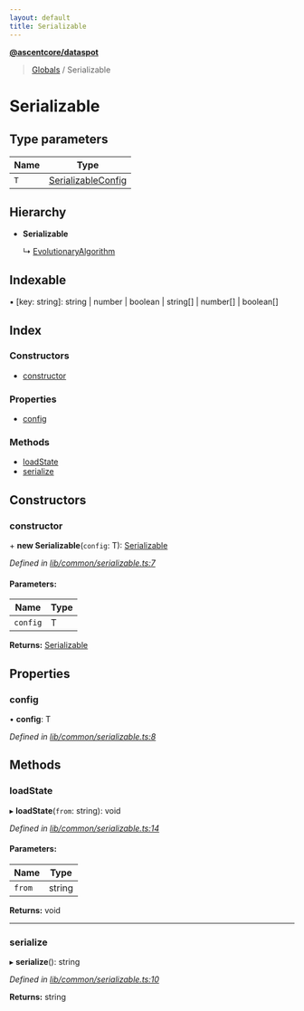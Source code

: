 ```yaml
---
layout: default
title: Serializable
---
```


**[@ascentcore/dataspot](../README.md)**

> [Globals](../globals.md) / Serializable

# Serializable

## Type parameters

Name | Type |
------ | ------ |
`T` | [SerializableConfig](serializableconfig.md) |

## Hierarchy

* **Serializable**

  ↳ [EvolutionaryAlgorithm](evolutionaryalgorithm.md)

## Indexable

▪ [key: string]: string \| number \| boolean \| string[] \| number[] \| boolean[]

## Index

### Constructors

* [constructor](serializable.md#constructor)

### Properties

* [config](serializable.md#config)

### Methods

* [loadState](serializable.md#loadstate)
* [serialize](serializable.md#serialize)

## Constructors

### constructor

\+ **new Serializable**(`config`: T): [Serializable](serializable.md)

*Defined in [lib/common/serializable.ts:7](https://github.com/ascentcore/dataspot/blob/8a56680/lib/common/serializable.ts#L7)*

#### Parameters:

Name | Type |
------ | ------ |
`config` | T |

**Returns:** [Serializable](serializable.md)

## Properties

### config

•  **config**: T

*Defined in [lib/common/serializable.ts:8](https://github.com/ascentcore/dataspot/blob/8a56680/lib/common/serializable.ts#L8)*

## Methods

### loadState

▸ **loadState**(`from`: string): void

*Defined in [lib/common/serializable.ts:14](https://github.com/ascentcore/dataspot/blob/8a56680/lib/common/serializable.ts#L14)*

#### Parameters:

Name | Type |
------ | ------ |
`from` | string |

**Returns:** void

___

### serialize

▸ **serialize**(): string

*Defined in [lib/common/serializable.ts:10](https://github.com/ascentcore/dataspot/blob/8a56680/lib/common/serializable.ts#L10)*

**Returns:** string
